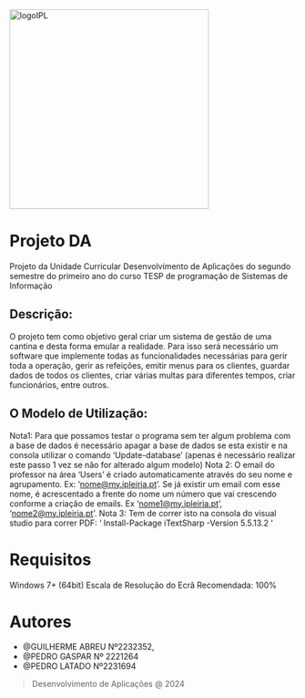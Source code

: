 <img width="350" alt="logoIPL" src="https://upload.wikimedia.org/wikipedia/commons/thumb/9/9a/Log%C3%B3tipo_Polit%C3%A9cnico_Leiria_01.png/1920px-Log%C3%B3tipo_Polit%C3%A9cnico_Leiria_01.png">

# Projeto DA
Projeto da Unidade Curricular Desenvolvimento de Aplicações do segundo semestre do primeiro ano do curso TESP de programação de Sistemas de Informação

## **Descrição**:
O projeto tem como objetivo geral criar um sistema de gestão de uma cantina e desta forma emular a realidade. Para isso será necessário um software que implemente todas as funcionalidades necessárias para gerir toda a operação, gerir as refeições, emitir menus para os clientes, guardar dados de todos os clientes, criar várias multas para diferentes tempos, criar funcionários, entre outros.

## **O Modelo de Utilização**:
Nota1: Para que possamos testar o programa sem ter algum problema com a base de dados é necessário apagar a base de dados se esta existir e na consola utilizar o comando ‘Update-database’ (apenas é necessário realizar este passo 1 vez se não for alterado algum modelo)
Nota 2: O email do professor na área ‘Users’ é criado automaticamente através do seu nome e agrupamento. Ex: ‘nome@my.ipleiria.pt’. Se já existir um email com esse nome, é acrescentado a frente do nome um número que vai crescendo conforme a criação de emails. Ex ‘nome1@my.ipleiria.pt’, ‘nome2@my.ipleiria.pt’.
Nota 3:	 Tem de correr isto na consola do visual studio para correr PDF: ‘ Install-Package iTextSharp -Version 5.5.13.2 ‘


# Requisitos
Windows 7+ (64bit)
Escala de Resolução do Ecrâ Recomendada: 100%

# Autores 
 * @GUILHERME ABREU Nº2232352,
 * @PEDRO GASPAR Nº 2221264
 * @PEDRO LATADO Nº2231694


> Desenvolvimento de Aplicações @ 2024
